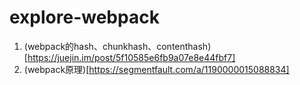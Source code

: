 # explore-webpack

1. (webpack的hash、chunkhash、contenthash)[https://juejin.im/post/5f10585e6fb9a07e8e44fbf7]
2. (webpack原理)[https://segmentfault.com/a/1190000015088834]
